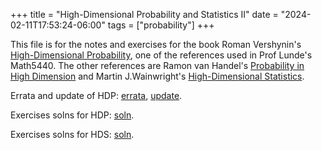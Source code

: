 +++
title = "High-Dimensional Probability and Statistics II"
date = "2024-02-11T17:53:24-06:00"
tags = ["probability"]
+++

This file is for the notes and exercises for the book Roman Vershynin's  [High-Dimensional Probability](/pdfs/HDP-book.pdf), one of the references used in Prof Lunde's Math5440. The other references are Ramon van Handel's [Probability in High Dimension](/pdfs/PHD-book.pdf) and Martin J.Wainwright's [High-Dimensional Statistics](/pdfs/HDS-book.pdf).

Errata and update of HDP: [errata](/pdfs/Vershynin-Errata-2020.pdf), [update](/pdfs/Vershynin-Updates-2020.pdf).

Exercises solns for HDP: [soln](https://zhuanlan.zhihu.com/p/338822722).

Exercises solns for HDS: [soln](https://high-dimensional-statistics.github.io/).

# 
